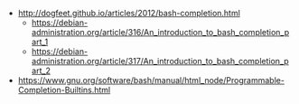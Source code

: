 * http://dogfeet.github.io/articles/2012/bash-completion.html
  * https://debian-administration.org/article/316/An_introduction_to_bash_completion_part_1
  * https://debian-administration.org/article/317/An_introduction_to_bash_completion_part_2
* https://www.gnu.org/software/bash/manual/html_node/Programmable-Completion-Builtins.html

